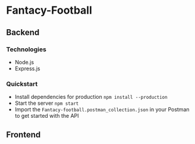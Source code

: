 # Fantacy-Football
## Backend
### Technologies
- Node.js
- Express.js

### Quickstart
- Install dependencies for production `npm install --production`
- Start the server `npm start`
- Import the `Fantacy-football.postman_collection.json` in your Postman to get started with the API

## Frontend
